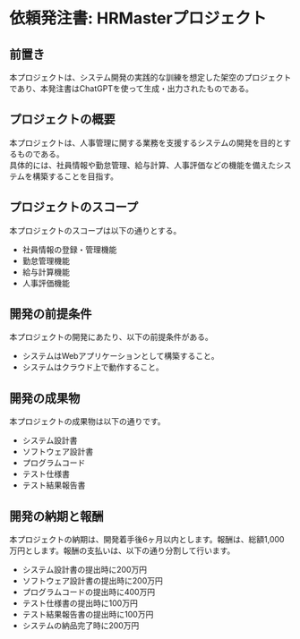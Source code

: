 # 依頼発注書: HRMasterプロジェクト

## 前置き
本プロジェクトは、システム開発の実践的な訓練を想定した架空のプロジェクトであり、本発注書はChatGPTを使って生成・出力されたものである。  

## プロジェクトの概要
本プロジェクトは、人事管理に関する業務を支援するシステムの開発を目的とするものである。  
具体的には、社員情報や勤怠管理、給与計算、人事評価などの機能を備えたシステムを構築することを目指す。  

## プロジェクトのスコープ
本プロジェクトのスコープは以下の通りとする。  
- 社員情報の登録・管理機能
- 勤怠管理機能
- 給与計算機能
- 人事評価機能

## 開発の前提条件
本プロジェクトの開発にあたり、以下の前提条件がある。  
- システムはWebアプリケーションとして構築すること。
- システムはクラウド上で動作すること。

## 開発の成果物
本プロジェクトの成果物は以下の通りです。
- システム設計書
- ソフトウェア設計書
- プログラムコード
- テスト仕様書
- テスト結果報告書

## 開発の納期と報酬
本プロジェクトの納期は、開発着手後6ヶ月以内とします。報酬は、総額1,000万円とします。報酬の支払いは、以下の通り分割して行います。
- システム設計書の提出時に200万円
- ソフトウェア設計書の提出時に200万円
- プログラムコードの提出時に400万円
- テスト仕様書の提出時に100万円
- テスト結果報告書の提出時に100万円
- システムの納品完了時に200万円
